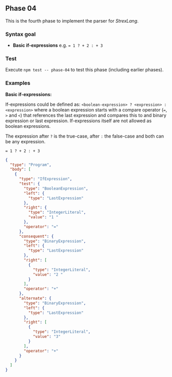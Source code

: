 ## Phase 04

This is the fourth phase to implement the parser for _StrexLang_.

### Syntax goal

- **Basic if-expressions** e.g. `= 1 ? + 2 : + 3`

### Test

Execute `npm test -- phase-04` to test this phase (including earlier phases).

### Examples

**Basic if-expressions:**

If-expressions could be defined as: `<boolean-expression> ? <expression> : <expression>` where a boolean expression starts with a compare operator (`=`, `>` and `<`) that references the last expression and compares this to and binary expression or last expression. If-expressions itself are not allowed as boolean expressions.

The expression after `?` is the true-case, after `:` the false-case and both can be any expression.

```strex
= 1 ? + 2 : + 3
```

```json
{
  "type": "Program",
  "body": [
    {
      "type": "IfExpression",
      "test": {
        "type": "BooleanExpression",
        "left": {
          "type": "LastExpression"
        },
        "right": {
          "type": "IntegerLiteral",
          "value": "1 "
        },
        "operator": "="
      },
      "consequent": {
        "type": "BinaryExpression",
        "left": {
          "type": "LastExpression"
        },
        "right": [
          {
            "type": "IntegerLiteral",
            "value": "2 "
          }
        ],
        "operator": "+"
      },
      "alternate": {
        "type": "BinaryExpression",
        "left": {
          "type": "LastExpression"
        },
        "right": [
          {
            "type": "IntegerLiteral",
            "value": "3"
          }
        ],
        "operator": "+"
      }
    }
  ]
}
```
